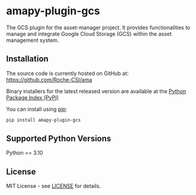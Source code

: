 # amapy-plugin-gcs

The GCS plugin for the asset-manager project. It provides functionalities
to manage and integrate Google Cloud Storage (GCS) within the asset management system.

## Installation

The source code is currently hosted on GitHub at:
https://github.com/Roche-CSI/ama

Binary installers for the latest released version are available at the
[Python Package Index (PyPI)](https://pypi.org/project/amapy-plugin-gcs/)

You can install using [pip](https://pip.pypa.io/en/stable/):

```sh
pip install amapy-plugin-gcs
```

## Supported Python Versions

Python == 3.10

## License

MIT License - see [LICENSE](https://github.com/Roche-CSI/ama/blob/main/LICENSE) for details.
